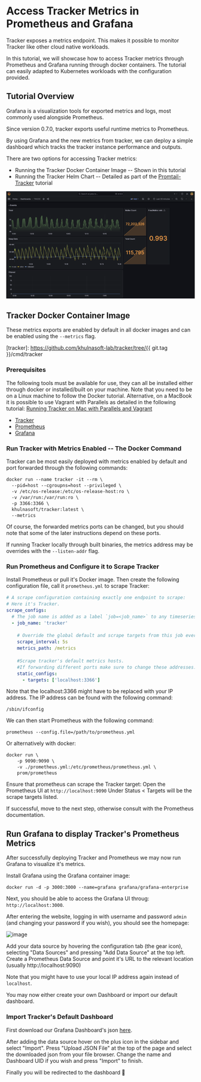 # Access Tracker Metrics in Prometheus and Grafana

Tracker exposes a metrics endpoint. 
This makes it possible to monitor Tracker like other cloud native workloads.

In this tutorial, we will showcase how to access Tracker metrics through Prometheus and Grafana running through docker containers.
The tutorial can easily adapted to Kubernetes workloads with the configuration provided.

## Tutorial Overview

Grafana is a visualization tools for exported metrics and logs, most commonly
used alongside Prometheus.

Since version 0.7.0, tracker exports useful runtime metrics to Prometheus.

By using Grafana and the new metrics from tracker, we can deploy a simple
dashboard which tracks the tracker instance performance and outputs.

There are two options for accessing Tracker metrics:

* Running the Tracker Docker Container Image -- Shown in this tutorial
* Running the Tracker Helm Chart -- Detailed as part of the [Promtail-Tracker](./promtail.md) tutorial

![Dashboard Image](../images/tracker-grafana-dashboard.png)

## Tracker Docker Container Image

These metrics exports are enabled by default in all docker images and can be
enabled using the `--metrics` flag.

[tracker]: https://github.com/khulnasoft-lab/tracker/tree/{{ git.tag }}/cmd/tracker

### Prerequisites

The following tools must be available for use, they can all be installed either
through docker or installed/built on your machine. Note that you need to be on a Linux machine to follow the Docker tutorial.
Alternative, on a MacBook it is possible to use Vagrant with Parallels as detailed in the following tutorial:
[Running Tracker on Mac with Parallels and Vagrant](./tracker-vagrant.md)

- [Tracker](https://github.com/khulnasoft-lab/tracker/)
- [Prometheus](https://prometheus.io/download/)
- [Grafana](https://grafana.com/docs/grafana/latest/getting-started/getting-started)

### Run Tracker with Metrics Enabled -- The Docker Command

Tracker can be most easily deployed with metrics enabled by default and port
forwarded through the following commands:

```shell
docker run --name tracker -it --rm \
  --pid=host --cgroupns=host --privileged \
  -v /etc/os-release:/etc/os-release-host:ro \
  -v /var/run:/var/run:ro \
  -p 3366:3366 \
  khulnasoft/tracker:latest \
  --metrics 
```

Of course, the forwarded metrics ports can be changed, but you should note that
some of the later instructions depend on these ports.

If running Tracker locally through built binaries, the metrics address may be
overrides with the `--listen-addr` flag.

### Run Prometheus and Configure it to Scrape Tracker

Install Prometheus or pull it's Docker image. Then create the following
configuration file, call it `prometheus.yml` to scrape Tracker:

```yaml
# A scrape configuration containing exactly one endpoint to scrape:
# Here it's Tracker.
scrape_configs:
  # The job name is added as a label `job=<job_name>` to any timeseries scraped from this config.
  - job_name: 'tracker'

    # Override the global default and scrape targets from this job every 5 seconds.
    scrape_interval: 5s
    metrics_path: /metrics

    #Scrape tracker's default metrics hosts.
    #If forwarding different ports make sure to change these addresses.
    static_configs:
      - targets: ['localhost:3366']
```

Note that the localhost:3366 might have to be replaced with your IP address. The IP address can be found with the following command:
```
/sbin/ifconfig
```

We can then start Prometheus with the following command:

```console
prometheus --config.file=/path/to/prometheus.yml
```

Or alternatively with docker:

```console
docker run \
    -p 9090:9090 \
    -v ./prometheus.yml:/etc/prometheus/prometheus.yml \
    prom/prometheus
```

Ensure that prometheus can scrape the Tracker target: Open the Prometheus UI at `http://localhost:9090`
Under Status < Targets will be the scrape targets listed.

If successful, move to the next step, otherwise consult with the Prometheus documentation.

## Run Grafana to display Tracker's Prometheus Metrics

After successfully deploying Tracker and Prometheus we may now run Grafana to
visualize it's metrics.

Install Grafana using the Grafana container image:

```console
docker run -d -p 3000:3000 --name=grafana grafana/grafana-enterprise
```

Next, you should be able to access the Grafana UI throug: `http://localhost:3000`.

After entering the website, logging in with username and password `admin` (and
changing your password if you wish), you should see the homepage:

![image](https://user-images.githubusercontent.com/22661609/160572543-771d4a0e-d7d8-46d2-bf51-7c9f64487bf8.png)

Add your data source by hovering the configuration tab (the gear icon),
selecting "Data Sources" and pressing "Add Data Source" at the top left. Create
a Prometheus Data Source and point it's URL to the relevant location (usually
http://localhost:9090)

Note that you might have to use your local IP address again instead of `localhost`.

You may now either create your own Dashboard or import our default dashboard.

### Import Tracker's Default Dashboard

First download our Grafana Dashboard's json [here].

[here]: https://github.com/khulnasoft-lab/tracker/tree/main/deploy/grafana/tracker.json

After adding the data source hover on the plus icon in the sidebar and select
"Import". Press "Upload JSON File" at the top of the page and select the
downloaded json from your file browser. Change the name and Dashboard UID if
you wish and press "Import" to finish. 

Finally you will be redirected to the dashboard 🥳
